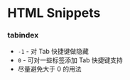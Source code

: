# HTML Snippets

### tabindex

* `-1` - 对 Tab 快捷键做隐藏
* `0` - 可对一些标签添加 Tab 快捷键支持
* 尽量避免大于 0 的用法





